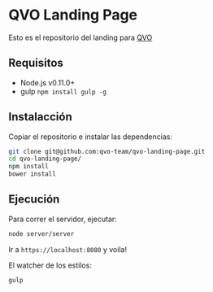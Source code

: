 # QVO Landing Page

Esto es el repositorio del landing para [QVO](https://qvo.cl)

## Requisitos

- Node.js v0.11.0+
- gulp `npm install gulp -g`

## Instalacción

Copiar el repositorio e instalar las dependencias:

```bash
git clone git@github.com:qvo-team/qvo-landing-page.git
cd qvo-landing-page/
npm install
bower install
```
## Ejecución

Para correr el servidor, ejecutar:

```bash
node server/server
```

Ir a `https://localhost:8080` y voila!

El watcher de los estilos:

```bash
gulp
```

